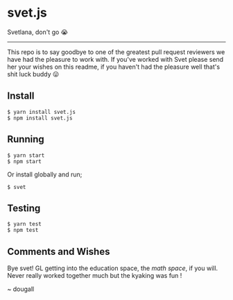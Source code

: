# svet.js
Svetlana, don't go 😭

---

This repo is to say goodbye to one of the greatest pull request reviewers we have had the pleasure to work with. If you've worked with Svet please send her your wishes on this readme, if you haven't had the pleasure well that's shit luck buddy 😛

## Install

```
$ yarn install svet.js
$ npm install svet.js
```

## Running

```
$ yarn start
$ npm start
```

Or install globally and run;

```
$ svet
```

## Testing

```
$ yarn test
$ npm test
```


## Comments and Wishes

Bye svet! GL getting into the education space, the _math space_, if you will. Never really worked together much but the kyaking was fun !

~ dougall
